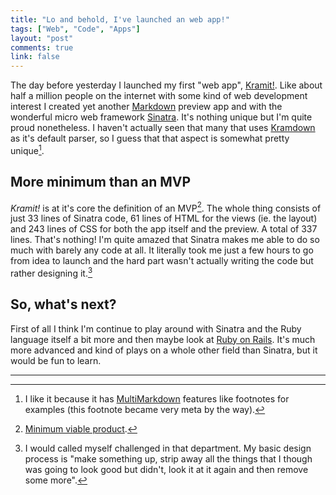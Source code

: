 ```yaml
---
title: "Lo and behold, I've launched an web app!"
tags: ["Web", "Code", "Apps"]
layout: "post"
comments: true
link: false
---
```


The day before yesterday I launched my first "web app", [Kramit!](http://kramit.ellengummesson.com/). Like about half a million people on the internet with some kind of web development interest I created yet another [Markdown](http://daringfireball.net/projects/markdown/) preview app and with the wonderful micro web framework [Sinatra](http://www.sinatrarb.com/). It's nothing unique but I'm quite proud nonetheless. I haven't actually seen that many that uses [Kramdown](http://kramdown.rubyforge.org/) as it's default parser, so I guess that that aspect is somewhat pretty unique[^20130110-1].

## More minimum than an MVP

*Kramit!* is at it's core the definition of an MVP[^20130110-2]. The whole thing consists of just 33 lines of Sinatra code, 61 lines of HTML for the views (ie. the layout) and 243 lines of CSS for both the app itself and the preview. A total of 337 lines. That's nothing! I'm quite amazed that Sinatra makes me able to do so much with barely any code at all. It literally took me just a few hours to go from idea to launch and the hard part wasn't actually writing the code but rather designing it.[^20130110-3]

## So, what's next?

First of all I think I'm continue to play around with Sinatra and the Ruby language itself a bit more and then maybe look at [Ruby on Rails](http://rubyonrails.org/). It's much more advanced and kind of plays on a whole other field than Sinatra, but it would be fun to learn.

* * *

[^20130110-1]: I like it because it has [MultiMarkdown](http://fletcherpenney.net/multimarkdown/) features like footnotes for examples (this footnote became very meta by the way).
[^20130110-2]: [Minimum viable product](http://en.wikipedia.org/wiki/Minimum_viable_product).
[^20130110-3]: I would called myself challenged in that department. My basic design process is "make something up, strip away all the things that I though was going to look good but didn't, look it at it again and then remove some more".
